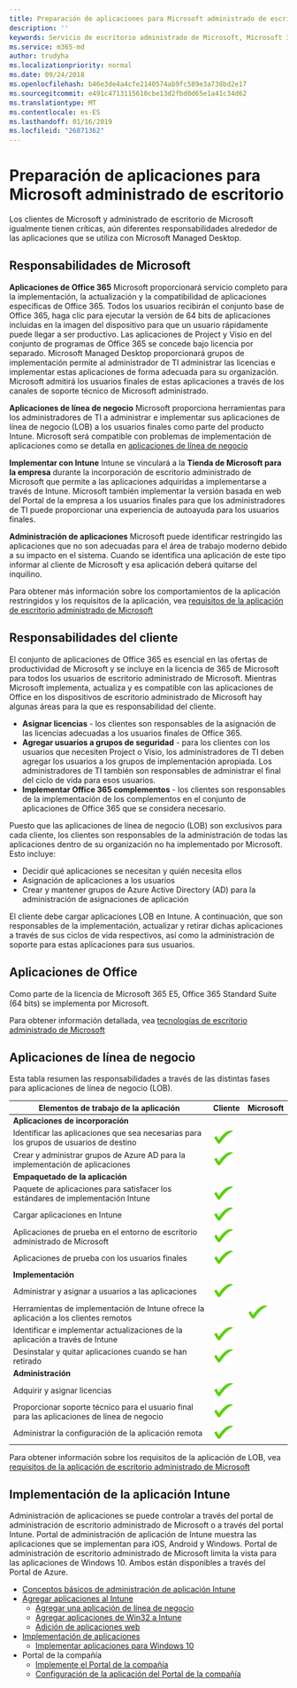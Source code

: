 ```yaml
---
title: Preparación de aplicaciones para Microsoft administrado de escritorio
description: ''
keywords: Servicio de escritorio administrado de Microsoft, Microsoft 365, documentación
ms.service: m365-md
author: trudyha
ms.localizationpriority: normal
ms.date: 09/24/2018
ms.openlocfilehash: b46e3de4a4cfe2140574ab9fc589e3a738bd2e17
ms.sourcegitcommit: e491c4713115610cbe13d2fbd0d65e1a41c34d62
ms.translationtype: MT
ms.contentlocale: es-ES
ms.lasthandoff: 01/16/2019
ms.locfileid: "26871362"
---
```

# <a name="preparing-apps-for-microsoft-managed-desktop"></a>Preparación de aplicaciones para Microsoft administrado de escritorio

<!--This topic is the target for 2 "Learn more" links in the Admin Portal (aka.ms/app-overview;app-package); also target for link from Online resources (aka.ms/app-overviewmmd-app-prep) do not delete.-->

<!--Applications: supported/onboard/deployment -->
 
Los clientes de Microsoft y administrado de escritorio de Microsoft igualmente tienen críticas, aún diferentes responsabilidades alrededor de las aplicaciones que se utiliza con Microsoft Managed Desktop.

## <a name="microsoft-responsibilities"></a>Responsabilidades de Microsoft
**Aplicaciones de Office 365** Microsoft proporcionará servicio completo para la implementación, la actualización y la compatibilidad de aplicaciones específicas de Office 365. Todos los usuarios recibirán el conjunto base de Office 365, haga clic para ejecutar la versión de 64 bits de aplicaciones incluidas en la imagen del dispositivo para que un usuario rápidamente puede llegar a ser productivo. Las aplicaciones de Project y Visio en del conjunto de programas de Office 365 se concede bajo licencia por separado.  Microsoft Managed Desktop proporcionará grupos de implementación permite al administrador de TI administrar las licencias e implementar estas aplicaciones de forma adecuada para su organización. Microsoft admitirá los usuarios finales de estas aplicaciones a través de los canales de soporte técnico de Microsoft administrado.

**Aplicaciones de línea de negocio** Microsoft proporciona herramientas para los administradores de TI a administrar e implementar sus aplicaciones de línea de negocio (LOB) a los usuarios finales como parte del producto Intune. Microsoft será compatible con problemas de implementación de aplicaciones como se detalla en [aplicaciones de línea de negocio](#line-of-business-applications) 

**Implementar con Intune** Intune se vinculará a la **Tienda de Microsoft para la empresa** durante la incorporación de escritorio administrado de Microsoft que permite a las aplicaciones adquiridas a implementarse a través de Intune. Microsoft también implementar la versión basada en web del Portal de la empresa a los usuarios finales para que los administradores de TI puede proporcionar una experiencia de autoayuda para los usuarios finales.

**Administración de aplicaciones** Microsoft puede identificar restringido las aplicaciones que no son adecuadas para el área de trabajo moderno debido a su impacto en el sistema. Cuando se identifica una aplicación de este tipo informar al cliente de Microsoft y esa aplicación deberá quitarse del inquilino. 

Para obtener más información sobre los comportamientos de la aplicación restringidos y los requisitos de la aplicación, vea [requisitos de la aplicación de escritorio administrado de Microsoft](../service-description/mmd-app-requirements.md)

## <a name="customer-responsibilities"></a>Responsabilidades del cliente
El conjunto de aplicaciones de Office 365 es esencial en las ofertas de productividad de Microsoft y se incluye en la licencia de 365 de Microsoft para todos los usuarios de escritorio administrado de Microsoft. Mientras Microsoft implementa, actualiza y es compatible con las aplicaciones de Office en los dispositivos de escritorio administrado de Microsoft hay algunas áreas para la que es responsabilidad del cliente.
- **Asignar licencias** - los clientes son responsables de la asignación de las licencias adecuadas a los usuarios finales de Office 365. 
- **Agregar usuarios a grupos de seguridad** - para los clientes con los usuarios que necesiten Project o Visio, los administradores de TI deben agregar los usuarios a los grupos de implementación apropiada. Los administradores de TI también son responsables de administrar el final del ciclo de vida para esos usuarios. 
- **Implementar Office 365 complementos** - los clientes son responsables de la implementación de los complementos en el conjunto de aplicaciones de Office 365 que se considera necesario. 

Puesto que las aplicaciones de línea de negocio (LOB) son exclusivos para cada cliente, los clientes son responsables de la administración de todas las aplicaciones dentro de su organización no ha implementado por Microsoft. Esto incluye:
- Decidir qué aplicaciones se necesitan y quién necesita ellos
- Asignación de aplicaciones a los usuarios
- Crear y mantener grupos de Azure Active Directory (AD) para la administración de asignaciones de aplicación 

El cliente debe cargar aplicaciones LOB en Intune. A continuación, que son responsables de la implementación, actualizar y retirar dichas aplicaciones a través de sus ciclos de vida respectivos, así como la administración de soporte para estas aplicaciones para sus usuarios.

## <a name="office-applications"></a>Aplicaciones de Office
Como parte de la licencia de Microsoft 365 E5, Office 365 Standard Suite (64 bits) se implementa por Microsoft. 

Para obtener información detallada, vea [tecnologías de escritorio administrado de Microsoft](../intro/technologies.md)<!--- and the other applications licensed under Office 365 E5 may be deployed by the customer using Intune’s deployment tools.-->

## <a name="line-of-business-applications"></a>Aplicaciones de línea de negocio
Esta tabla resumen las responsabilidades a través de las distintas fases para aplicaciones de línea de negocio (LOB). 

Elementos de trabajo de la aplicación |    Cliente    | Microsoft
--- | --- | ---
**Aplicaciones de incorporación** |  |
Identificar las aplicaciones que sea necesarias para los grupos de usuarios de destino   | ![sí](images/checkmark.png)  |
Crear y administrar grupos de Azure AD para la implementación de aplicaciones | ![sí](images/checkmark.png) |   
**Empaquetado de la aplicación** |  |
Paquete de aplicaciones para satisfacer los estándares de implementación Intune |  ![sí](images/checkmark.png) |  
Cargar aplicaciones en Intune | ![sí](images/checkmark.png)     |
Aplicaciones de prueba en el entorno de escritorio administrado de Microsoft |    ![sí](images/checkmark.png) |  
Aplicaciones de prueba con los usuarios finales    | ![sí](images/checkmark.png) |    
**Implementación** | |
Administrar y asignar a usuarios a las aplicaciones  | ![sí](images/checkmark.png)  |
Herramientas de implementación de Intune ofrece la aplicación a los clientes remotos| |   ![sí](images/checkmark.png)
Identificar e implementar actualizaciones de la aplicación a través de Intune | ![sí](images/checkmark.png)    |
Desinstalar y quitar aplicaciones cuando se han retirado    | ![sí](images/checkmark.png) |    
**Administración** | |
Adquirir y asignar licencias |   ![sí](images/checkmark.png)     |
Proporcionar soporte técnico para el usuario final para las aplicaciones de línea de negocio  | ![sí](images/checkmark.png) |
Administrar la configuración de la aplicación remota    | ![sí](images/checkmark.png) |

Para obtener información sobre los requisitos de la aplicación de LOB, vea [requisitos de la aplicación de escritorio administrado de Microsoft](../service-description/mmd-app-requirements.md)


## <a name="intune-application-deployment"></a>Implementación de la aplicación Intune
Administración de aplicaciones se puede controlar a través del portal de administración de escritorio administrado de Microsoft o a través del portal Intune. Portal de administración de aplicación de Intune muestra las aplicaciones que se implementan para iOS, Android y Windows. Portal de administración de escritorio administrado de Microsoft limita la vista para las aplicaciones de Windows 10. Ambos están disponibles a través del Portal de Azure. 
* [Conceptos básicos de administración de aplicación Intune](https://docs.microsoft.com/intune/app-management)
* [Agregar aplicaciones al Intune](https://docs.microsoft.com/intune/app-management)
   * [Agregar una aplicación de línea de negocio](https://docs.microsoft.com/intune/lob-apps-windows)
   * [Agregar aplicaciones de Win32 a Intune](https://docs.microsoft.com/intune/apps-win32-app-management)
   * [Adición de aplicaciones web](https://docs.microsoft.com/intune/web-app)
* [Implementación de aplicaciones](https://docs.microsoft.com/intune/apps-deploy)
   * [Implementar aplicaciones para Windows 10](https://docs.microsoft.com/intune/apps-windows-10-app-deploy)
* Portal de la compañía
   * [Implemente el Portal de la compañía](https://docs.microsoft.com/intune/store-apps-company-portal-app)
   * [Configuración de la aplicación del Portal de la compañía](https://docs.microsoft.com/intune/company-portal-app)

